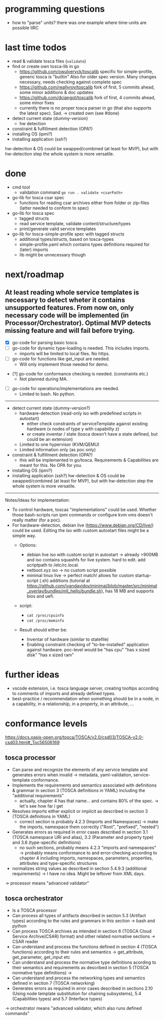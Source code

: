# programming questions
- how to "parse" units? there was one example where time-units are possible IIRC

# last time todos
- read & validate tosca files (`validate`)
- find or create own tosca-lib in go
  - https://github.com/owulveryck/toscalib specific for simple-profile, generic tosca is "builtin"
    Also for older spec version. Many changes necessary, needs checking against complete spec
  - https://github.com/reallyroy/toscalib fork of first, 5 commits ahead, some minor additions & doc updates
  - https://github.com/dciangot/toscalib fork of first, 4 commits ahead, some minor fixes
  - currently there is no proper tosca parser in go (that also supports the latest spec). Sad.
  -> created own (see #done)
- detect current state (dummy-version)
  - hw detection
- constraint & fulfillment detection (OPA?)
- installing OS (ipmi?)
- installing application (ssh?)

hw-detection & OS could be swapped/combined (at least for MVP), but with hw-detection step the whole system is more versatile.

# done
- cmd tool
  - validation command `go run . validate <csarPath>`
- go-lib for tosca csar spec
  - functions for reading csar archives either from folder or zip-files (latter needed to conform to spec)
- go-lib for tosca spec
  - tagged structs
  - read service template, validate content/structure/types
  - print/generate valid service templates
- go-lib for tosca-simple-profile spec with tagged structs
  - additional types/structs, based on tosca-types
  - simple-profile.yaml which contains types definitions required for (later) imports
  - lib might be unnecessary though

# next/roadmap
At least reading whole service templates is necessary to detect wheter it contains unsupported features.
From now on, only necessary code will be implemented (in Processor/Orchestrator).
Optimal MVP detects missing feature and will fail before trying.
---
- [x] go-code for parsing basic tosca.
- [ ] go-code for dynamic type-loading is needed. This includes imports.
  - imports will be limited to local files. No https.
- [ ] go-code for functions like get_input are needed.
  - Will only implement those needed for demo.
- [?] go-code for conformance checking is needed. (constraints etc.)
  - Not planned during MA.
- [ ] go-code for operations/implementations are needed.
  - Limited to bash. No python.
---
- detect current state (dummy-version?)
  - hardware-detection (read-only iso with predefined scripts in autostart)
    - either check constraints of serviceTemplate against existing hardware (x nodes of type y with capability z)
    - or create inventar / state (tosca doesn't have a state defined, but could be an extension)
  - Limited to one hypervisor (KVM/QEMU)
  - Limited information only (as poc only)
- constraint & fulfillment detection (OPA?)
  - this will be implemented in go/tosca. Requirements & Capabilities are meant for this. No OPA for you.
- installing OS (ipmi?)
- installing application (ssh?)
hw-detection & OS could be swapped/combined (at least for MVP), but with hw-detection step the whole system is more versatile.
---
Notes/Ideas for implementation:
- To control hardware, toscas "implementations" could be used. Whether those bash-scripts run ipmi commands or configure kvm vms doesn't really matter (for a poc).
- For hardware-detection, debian live (https://www.debian.org/CD/live/) could be used. Editing the iso with custom autostart files might be a simple way.
  - Options:
    - debian live iso with custom script in autostart -> already >900MB and iso contains squashfs for live system. hard to edit. add scriptpath to /etc/rc.local.
    - netboot.xyz iso -> no custom script possible
    - minimal linux live -> perfect match! allows for custom startup-script (.sh) additions (tutorial at https://github.com/ivandavidov/minimal/blob/master/src/minimal_overlay/bundles/mll_hello/bundle.sh), has 18 MB and supports bios and uefi.
  - script:
    - `cat /proc/cpuinfo`
    - `cat /proc/meminfo`

  - Result should either be:
    - Inventar of hardware (similar to statefile)
    - Enabling constraint checking of "to-be-installed" application against hardware. poc-level would be "has cpu" "has x sized disk" "has x sized ram"


# further ideas
- vscode extension, i.e. tosca language server, creating tooltips according to comments of imports and already defined types.
- best-practice / recommendation when something should be in a node, in a capability, in a relationship, in a property, in an attribute, ...

# conformance levels
https://docs.oasis-open.org/tosca/TOSCA/v2.0/csd03/TOSCA-v2.0-csd03.html#_Toc56506169

## tosca processor
- Can parse and recognize the elements of any service template and generates errors when invalid
  -> metadata, yaml-validation, service-template conformance.
- Implements the requirements and semantics associated with definitions & grammar in section 3 (TOSCA definitions in YAML) including the "additional requirements"
  - actually, chapter 4 has that name... and contains 80% of the spec. -> let's see how far i get
- Resolves imports either explicit or implicit as described in section 3 (TOSCA definitions in YAML)
  - correct section is probably 4.2.3 (Imports and Namespaces)
    -> make the imports, namespace them correctly ("Root", "prefixed", "nested")
- Generates errors as required in error cases described in section 3.1 (TOSCA namespace URI and alias), 3.2 (Parameter and property type) and 3.6 (type-specific definitions)
  - no such sections, probably means 4.2.3 "imports and namespaces"
    -> probably means conformance to and error-checking according to chapter 4 including imports, namespaces, parameters, properties, attributes and type-specific structures
- normalizes string values as described in section 5.4.9.3 (additional requirements)
  -> I have no idea. Might be leftover from XML days.

-> processor means "advanced validator"

## tosca orchestrator
- Is a TOSCA processor
- Can process all types of artifacts described in section 5.3 (Artifact types) according to the rules and grammars in this section
  -> bash and python
- Can process TOSCA archives as intended in section 6 (TOSCA Cloud Service Archive(CSAR) format) and other related normative sections
  -> CSAR reader
- Can understand and process the functions defined in section 4 (TOSCA functions) according to their rules and semantics
  -> get_attribute, get_parameter, get_input etc
- Can understand and process the normative type definitions acording to their semantics and requirements as described in section 5 (TOSCA normative type definitions)
  -> 
- Can understand and process the networking types and semantics defined in section 7 (TOSCA networking)
- Generates errors as required in error cases described in sections 2.10 (Using node template substitution for chaining subsystems), 5.4 (Capabilities types) and 5.7 (Interface types)

-> orchestrator means "advanced validator, which also runs defined commands"


